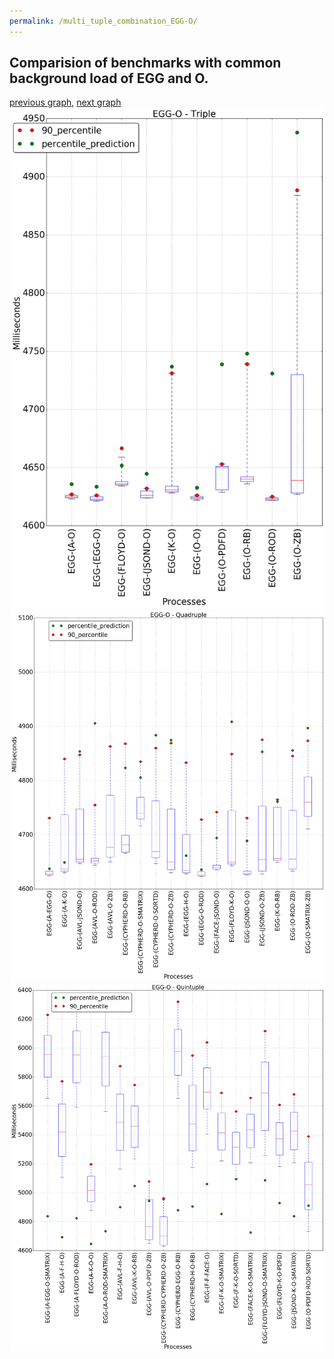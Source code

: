 ```yaml
---
permalink: /multi_tuple_combination_EGG-O/
---
```



## Comparision of benchmarks with common background load of EGG and O.

[previous graph](../multi_tuple_combination_EGG-K/), [next graph](../multi_tuple_combination_EGG-PDFD/)
![graph figure](./images/triple/EGG/EGG-O_box.png)![graph figure](./images/quadruple/EGG/EGG-O_box.png)![graph figure](./images/quintuple/EGG/EGG-O_box.png)